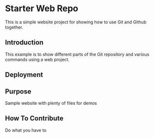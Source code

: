 # Starter Web Repo

This is a simple website project for showing how to use Git and Github together.

## Introduction

This example is to show different parts of the Git repository and various commands using a web project.

## Deployment

## Purpose

Sample website with plenty of files for demos

## How To Contribute

Do what you have to
